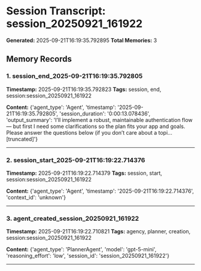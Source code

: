 # Session Transcript: session_20250921_161922

**Generated:** 2025-09-21T16:19:35.792895
**Total Memories:** 3

## Memory Records

### 1. session_end_2025-09-21T16:19:35.792805

**Timestamp:** 2025-09-21T16:19:35.792823
**Tags:** session, end, session:session_20250921_161922

**Content:** {'agent_type': 'Agent', 'timestamp': '2025-09-21T16:19:35.792805', 'session_duration': '0:00:13.078436', 'output_summary': 'I’ll implement a robust, maintainable authentication flow — but first I need some clarifications so the plan fits your app and goals. Please answer the questions below (if you don’t care about a topi...[truncated]'}

---

### 2. session_start_2025-09-21T16:19:22.714376

**Timestamp:** 2025-09-21T16:19:22.714379
**Tags:** session, start, session:session_20250921_161922

**Content:** {'agent_type': 'Agent', 'timestamp': '2025-09-21T16:19:22.714376', 'context_id': 'unknown'}

---

### 3. agent_created_session_20250921_161922

**Timestamp:** 2025-09-21T16:19:22.710821
**Tags:** agency, planner, creation, session:session_20250921_161922

**Content:** {'agent_type': 'PlannerAgent', 'model': 'gpt-5-mini', 'reasoning_effort': 'low', 'session_id': 'session_20250921_161922'}

---

